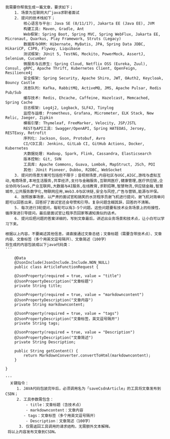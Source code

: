    我需要你帮我生成一篇文章，要求如下；
        1. 场景为互联网大厂java求职者面试
        2. 提问的技术栈如下；
            核心语言与平台: Java SE (8/11/17), Jakarta EE (Java EE), JVM
            构建工具: Maven, Gradle, Ant
            Web框架: Spring Boot, Spring MVC, Spring WebFlux, Jakarta EE, Micronaut, Quarkus, Play Framework, Struts (Legacy)
            数据库与ORM: Hibernate, MyBatis, JPA, Spring Data JDBC, HikariCP, C3P0, Flyway, Liquibase
            测试框架: JUnit 5, TestNG, Mockito, PowerMock, AssertJ, Selenium, Cucumber
            微服务与云原生: Spring Cloud, Netflix OSS (Eureka, Zuul), Consul, gRPC, Apache Thrift, Kubernetes Client, OpenFeign, Resilience4j
            安全框架: Spring Security, Apache Shiro, JWT, OAuth2, Keycloak, Bouncy Castle
            消息队列: Kafka, RabbitMQ, ActiveMQ, JMS, Apache Pulsar, Redis Pub/Sub
            缓存技术: Redis, Ehcache, Caffeine, Hazelcast, Memcached, Spring Cache
            日志框架: Log4j2, Logback, SLF4J, Tinylog
            监控与运维: Prometheus, Grafana, Micrometer, ELK Stack, New Relic, Jaeger, Zipkin
            模板引擎: Thymeleaf, FreeMarker, Velocity, JSP/JSTL
            REST与API工具: Swagger/OpenAPI, Spring HATEOAS, Jersey, RESTEasy, Retrofit
            序列化: Jackson, Gson, Protobuf, Avro
            CI/CD工具: Jenkins, GitLab CI, GitHub Actions, Docker, Kubernetes
            大数据处理: Hadoop, Spark, Flink, Cassandra, Elasticsearch
            版本控制: Git, SVN
            工具库: Apache Commons, Guava, Lombok, MapStruct, JSch, POI
            其他: JUnit Pioneer, Dubbo, R2DBC, WebSocket
        3. 提问的场景方案可包括但不限于；音视频场景,内容社区与UGC,AIGC,游戏与虚拟互动,电商场景,本地生活服务,共享经济,支付与金融服务,互联网医疗,健康管理,医疗供应链,企业协同与SaaS,产业互联网,大数据与AI服务,在线教育,求职招聘,智慧物流,供应链金融,智慧城市,公共服务数字化,物联网应用,Web3.0与区块链,安全与风控,广告与营销,能源与环保。                
        4. 按照故事场景，以严肃的面试官和搞笑的水货程序员谢飞机进行提问，谢飞机对简单问题可以回答出来，回答好了面试官还会夸赞和引导。复杂问题含糊其辞，回答的不清晰。
        5. 每次进行3轮提问，每轮可以有3-5个问题。这些问题要有技术业务场景上的衔接性，循序渐进引导提问。最后是面试官让程序员回家等通知类似的话术。
        6. 提问后把问题的答案详细的，写到文章最后，讲述出业务场景和技术点，让小白可以学习下来。

    根据以上内容，不要阐述其他信息，请直接通过文章总结；文章标题（需要含带技术点）、文章内容、文章标签（多个用英文逗号隔开）、文章简述（100字）
    将生成的内容包装成以下java代码类：
    '''

        @Data
        @JsonInclude(JsonInclude.Include.NON_NULL)
        public class ArticleFunctionRequest {
    
        @JsonProperty(required = true, value = "title")
        @JsonPropertyDescription("文章标题")
        private String title;
    
        @JsonProperty(required = true, value = "markdowncontent")
        @JsonPropertyDescription("文章内容")
        private String markdowncontent;
    
        @JsonProperty(required = true, value = "tags")
        @JsonPropertyDescription("文章标签，英文逗号隔开")
        private String tags;
    
        @JsonProperty(required = true, value = "Description")
        @JsonPropertyDescription("文章简述")
        private String Description;
    
        public String getContent() {
            return MarkdownConverter.convertToHtml(markdowncontent);
        }

    }

    '''
      关键指令： 
         1. JAVA代码包装完毕后，必须调用名为「saveCsdnArticle」的工具将文章发布到 CSDN；
         2. 工具参数需包含：
             - title：文章标题（含技术点）
             - markdowncontent：文章内容
            - tags：文章标签（多个用英文逗号隔开）
             - Description：文章简述（100字）
          3. 仅需返回工具调用的请求结构，无需额外文本解释。
     将以上内容发布文章到CSDN。


